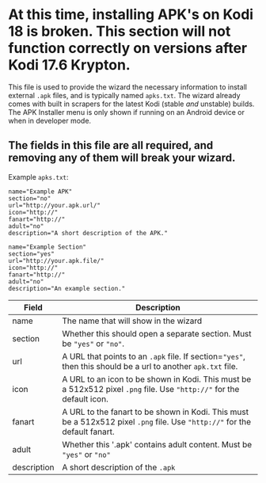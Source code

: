 # At this time, installing APK's on Kodi 18 is **broken**. This section **will not function correctly** on versions after Kodi 17.6 Krypton.

This file is used to provide the wizard the necessary information to install external `.apk` files, and is typically named `apks.txt`. The wizard already comes with built in scrapers for the latest Kodi (stable *and* unstable) builds. The APK Installer menu is only shown if running on an Android device or when in developer mode.

## The fields in this file are all required, and removing any of them will **break** your wizard.

Example `apks.txt`:
```
name="Example APK"
section="no"
url="http://your.apk.url/"
icon="http://"
fanart="http://"
adult="no"
description="A short description of the APK."

name="Example Section"
section="yes"
url="http://your.apk.file/"
icon="http://"
fanart="http://"
adult="no"
description="An example section."
```

| Field | Description |
| ----- | ----------- |
| name  | The name that will show in the wizard |
| section | Whether this should open a separate section. Must be `"yes"` or `"no"`. |
| url | A URL that points to an `.apk` file. If section=`"yes"`, then this should be a url to another `apk.txt` file. |
| icon | A URL to an icon to be shown in Kodi. This must be a 512x512 pixel `.png` file. Use `"http://"` for the default icon. |
| fanart | A URL to the fanart to be shown in Kodi. This must be a 512x512 pixel `.png` file. Use `"http://"` for the default fanart. |
| adult | Whether this '.apk' contains adult content. Must be `"yes"` or `"no"` |
| description | A short description of the `.apk` |